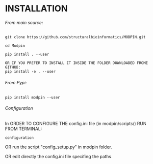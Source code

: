 # INSTALLATION
###### From main source:
```
git clone https://github.com/structuralbioinformatics/MODPIN.git

cd Modpin

pip install . --user

OR IF YOU PREFER TO INSTALL IT INSIDE THE FOLDER DOWNLOADED FROME GITHUB:
pip install -e . --user

```



###### From Pypi:
```
pip install modpin --user
```

###### Configuration
In ORDER TO CONFIGURE THE config.ini file (in modpin/scripts/)  RUN FROM TERMINAL:
```
configuration
```

OR run the script "config_setup.py" in modpin folder.

OR edit directly the config.ini file specifing the paths
